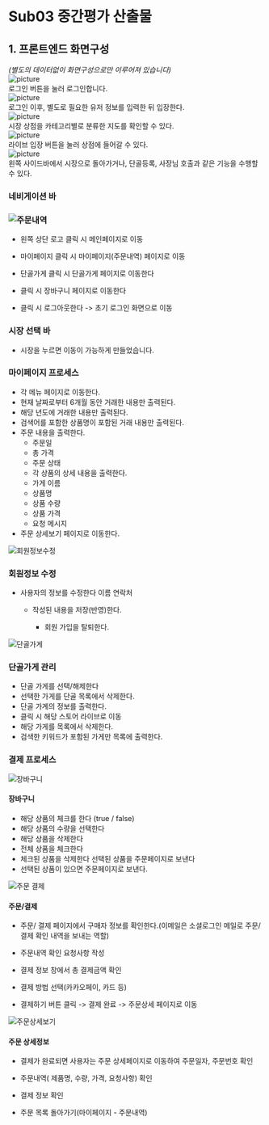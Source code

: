 # Sub03 중간평가 산출물
## 1. 프론트엔드 화면구성
*(별도의 데이터없이 화면구성으로만 이루어져 있습니다)*<br/>
![picture](./picture/FE_1.png)
<br/>로그인 버튼을 눌러 로그인합니다. <br/>
![picture](./picture/FE_2.png)<br/>
로그인 이후, 별도로 필요한 유저 정보를 입력한 뒤 입장한다.<br/>
![picture](./picture/FE_3.png)<br/>
시장 상점을 카테고리별로 분류한 지도를 확인할 수 있다.<br/>
![picture](./picture/FE_4.png)<br/>
라이브 입장 버튼을 눌러 상점에 들어갈 수 있다.<br/>
![picture](./picture/FE_5.png)<br/>
왼쪽 사이드바에서 시장으로 돌아가거나, 단골등록, 사장님 호출과 같은 기능을 수행할 수 있다.
<br/>
### 네비게이션 바

### ![주문내역](./picture/nav1.PNG)

  

- 왼쪽 상단 로고 클릭 시 메인페이지로 이동
- 마이페이지 클릭 시 마이페이지(주문내역) 페이지로 이동
- 단골가게  클릭 시 단골가게 페이지로 이동한다

- 클릭 시 장바구니 페이지로 이동한다
- 클릭 시 로그아웃한다 -> 초기 로그인 화면으로 이동
  
  
  

### 시장 선택 바

- 시장을 누르면 이동이 가능하게 만들었습니다.



### 마이페이지 프로세스

- 각 메뉴 페이지로 이동한다.
- 현재 날짜로부터 6개월 동안 거래한 내용만 출력된다.
- 해당 년도에 거래한 내용만 출력된다.
- 검색어를 포함한 상품명이 포함된 거래 내용만 출력된다.
- 주문 내용을 출력한다.
  - 주문일
  - 총 가격
  - 주문 상태
  - 각 상품의 상세 내용을 출력한다.
  - 가게 이름
  - 상품명
  - 상품 수량
  - 상품 가격
  - 요청 메시지
- 주문 상세보기 페이지로 이동한다.



![회원정보수정](./picture/nav2.PNG)

### 회원정보 수정

- 사용자의 정보를 수정한다
  이름
  연락처

  - 작성된 내용을 저장(반영)한다.

    - 회원 가입을 탈퇴한다. 

    

![단골가게](./picture/nav3.PNG)

### 단골가게 관리

- 단골 가게를 선택/해제한다
- 선택한 가게를 단골 목록에서 삭제한다.
- 단골 가계의 정보를 출력한다.
- 클릭 시 해당 스토어 라이브로 이동
- 해당 가게를 목록에서 삭제한다.
- 검색한 키워드가 포함된 가게만 목록에 출력한다.





### 결제 프로세스

![장바구니](./picture/nav4.PNG)


#### 장바구니

- 해당 상품의 체크를 한다 (true / false)
- 해당 상품의 수량을 선택한다
- 해당 상품을 삭제한다
- 전체 상품을 체크한다
- 체크된 상품을 삭제한다
  선택된 상품을 주문페이지로 보낸다 
-  선택된 상품이 있으면 주문페이지로 보낸다.



![주문 결제](./picture/nav5.PNG)



#### 주문/결제

- 주문/ 결제 페이지에서 구매자 정보를 확인한다.(이메일은 소셜로그인 메일로 주문/결제 확인 내역을 보내는 역할)

- 주문내역 확인 요청사항 작성

- 결제 정보 창에서 총 결제금액 확인

- 결제 방법 선택(카카오페이, 카드 등)

- 결제하기 버튼 클릭 -> 결제 완료  -> 주문상세 페이지로 이동

 ![주문상세보기](./picture/nav6.PNG)

#### 주문 상세정보

-  결제가 완료되면 사용자는 주문 상세페이지로 이동하여 주문일자, 주문번호 확인

- 주문내역( 제품명, 수량, 가격, 요청사항) 확인

- 결제 정보 확인

- 주문 목록 돌아가기(마이페이지 - 주문내역)

 

